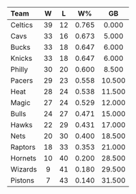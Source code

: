 | Team                             |  W  |  L  |  W%   |   GB   |
|:---------------------------------|:---:|:---:|:-----:|:------:|
| [](/r/bostonceltics) Celtics     | 39  | 12  | 0.765 | 0.000  |
| [](/r/clevelandcavs) Cavs        | 33  | 16  | 0.673 | 5.000  |
| [](/r/mkebucks) Bucks            | 33  | 18  | 0.647 | 6.000  |
| [](/r/nyknicks) Knicks           | 33  | 18  | 0.647 | 6.000  |
| [](/r/sixers) Philly             | 30  | 20  | 0.600 | 8.500  |
| [](/r/pacers) Pacers             | 29  | 23  | 0.558 | 10.500 |
| [](/r/heat) Heat                 | 28  | 24  | 0.538 | 11.500 |
| [](/r/orlandomagic) Magic        | 27  | 24  | 0.529 | 12.000 |
| [](/r/chicagobulls) Bulls        | 24  | 27  | 0.471 | 15.000 |
| [](/r/atlantahawks) Hawks        | 22  | 29  | 0.431 | 17.000 |
| [](/r/gonets) Nets               | 20  | 30  | 0.400 | 18.500 |
| [](/r/torontoraptors) Raptors    | 18  | 33  | 0.353 | 21.000 |
| [](/r/charlottehornets) Hornets  | 10  | 40  | 0.200 | 28.500 |
| [](/r/washingtonwizards) Wizards |  9  | 41  | 0.180 | 29.500 |
| [](/r/detroitpistons) Pistons    |  7  | 43  | 0.140 | 31.500 |